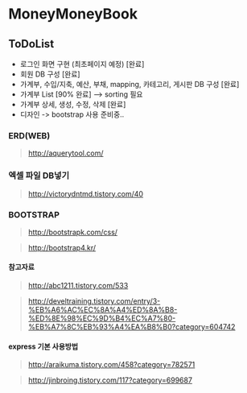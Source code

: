 
# MoneyMoneyBook

## ToDoList
 - 로그인 화면 구현 (최초페이지 예정) [완료]
 - 회원 DB 구성 [완료]
 - 가계부, 수입/지축, 예산, 부채, mapping, 카테고리, 게시판 DB 구성 [완료]
 - 가계부 List [90% 완료] --> sorting 필요
 - 가계부 상세, 생성, 수정, 삭제 [완료]
 - 디자인 -> bootstrap 사용 준비중..

### ERD(WEB)

>http://aquerytool.com/


### 엑셀 파일 DB넣기

>http://victorydntmd.tistory.com/40


### BOOTSTRAP

>http://bootstrapk.com/css/

>http://bootstrap4.kr/


#### 참고자료
    
>http://abc1211.tistory.com/533
    
> http://develtraining.tistory.com/entry/3-%EB%A6%AC%EC%8A%A4%ED%8A%B8-%ED%8E%98%EC%9D%B4%EC%A7%80-%EB%A7%8C%EB%93%A4%EA%B8%B0?category=604742


#### express 기본 사용방법
    
>http://araikuma.tistory.com/458?category=782571

>http://jinbroing.tistory.com/117?category=699687

